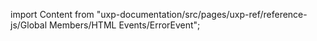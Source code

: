 
import Content from "uxp-documentation/src/pages/uxp-ref/reference-js/Global Members/HTML Events/ErrorEvent";

<Content query="product=xd"/>
